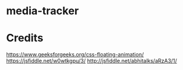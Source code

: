 # media-tracker

# Credits
https://www.geeksforgeeks.org/css-floating-animation/
https://jsfiddle.net/w0wtkgpu/3/
http://jsfiddle.net/abhitalks/aRzA3/1/

 